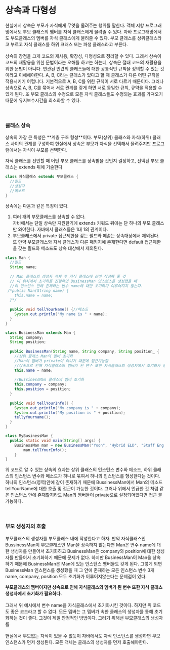 <h1>상속과 다형성</h1>

현실에서 상속은 부모가 자식에게 무엇을 물려주는 행위를 말한다. 
객체 지향 프로그래밍에서도 부모 클래스의 멤버를 자식 클래스에게 물려줄 수 있다.
자바 프로그래밍에서도 부모클래스의 멤버를 자식 클래스에게 물려줄 수 있다.
부모 클래스를 상위클래스라고 부르고 자식 클래스를 하위 크래스 또는 파생 클래스라고 부른다.
<br><br>
상속의 장점을 크게 코드의 재사용, 확장성, 다형성으로 정리할 수 있다.
그래서 상속이 코드의 재활용을 위한 문법이라는 오해를 하고는 하는데, 상속은 절대 코드의 재활용을 위한 문법이 아니다.
연관된 인련의 클래스들에 대한 공통적인 규칙을 정의할 수 있는 것이라고 이해해야한다.
A, B, C라는 클래스가 있다고 할 때 클래스가 다른 어떤 규칙을 적용시키기 어렵니다.
기본적으로 A, B, C를 위한 규칙이 서로 다르기 때문이다.
그러나 상속으로 A, B, C를 묶어서 서로 관계를 갖게 하면 서로 동일한 규칙, 규약을 적용할 수 있게 된다.
또 부모 클래스의 수정으로 모든 자식 클래스들도 수정되는 효과를 가져오기 때문에 유지보수시간을 최소화할 수 있다.
<br><br><br>

<h3>클래스 상속</h3>
상속의 가장 큰 특성은 **계층 구조 형성**이다.
부모(상위) 클래스와 자식(하위) 클래스 사이의 관계를 구성하여 
현실에서 상속은 부모가 자식을 선택해서 물려주지만 프로그램에서는 자식이 부모를 선택한다.

자식 클래스를 선언할 때 어떤 부모 클래스를 상속받을 것인지 결정하고, 선택된 부모 클래스는 extends 뒤에 기술한다

```java
class 자식클래스 extends 부모클래스 {
  //필드
  //생성자
  //메소드
}
```
 
상속에는 다음과 같은 특징이 있다.
 
1. 여러 개의 부모클래스를 상속할 수 없다.<br>
자바에서는 단일 상속만 지원한기에 extends 키워드 뒤에는 단 하나의 부모 클래스만 와야한다. 자바에서 클래스들은 1대 1의 관계이다.
2. 부모클래스에서 private 접근제한을 갖는 필드와 메솓는 상속대상에서 제외된다.<br>
또 만약 부모클래스와 자식 클래스가 다른 패키지에 존재한다면 default 접근제한을 갖는 필드와 메소드도 상속 대상에서 제외된다.

```java
class Man {
  //필드
  String name;
  
  // Man 클래스의 생성자 삭제 후 자식 클래스에 같이 작성해 줄 것
  // 이 위치에서 초기화를 진행하면 BusinessMan 인스턴스를 생성했을 때
  //이 인스턴스 안에 존재하는 변수 name에 대한 초기화가 이루어지지 않는다.
 /*public Man(String name) {
    this.name = name;
  }*/
  
  public void tellYourName() {//메소드
    System.out.println("My name is " + name);
  }
}

class BusinessMan extends Man {
  String company;
  String position;
  
  public BusinessMan(String name, String company, String position_ {
    //상위 클래스 Man의 멤버 초기화
    //Man의 멤버가 private이 아니기 때문에 접근가능함
    //상속으로 인해 자식클래스의 멤버가 된 변수 또한 자식클래스의 생성자에서 초기화가 필요하다.
    this.name = name;
    
    //BussinessMan 클래스의 멤버 초기화
    this.company = company;
    this.position = position;
  }
  
  public void tellYourInfo() {
    System.out.println("My company is " + company);
    System.out.println("My position is " + position);
    tellyYourname();
  }
}

class MyBusinessMan {
  public static void main(String[] args) {
    BusinessMan man = new BusinessMan("Yoon", "Hybrid ELD", "Staff Eng.");
		man.tellYourInfo();
	}
}
```

위 코드로 알 수 있는 상속의 효과는 상위 클래스의 인스턴스 변수와 메소드, 하위 클래스의 인스턴스 변수와 메소드가 하나로 묶여서 하나의 인스턴스를 형성한다는 것이다.
하나의 인스턴스(영역)안에 같이 존재하기 때문에 BussinessMan에서 Man의 메소드 tellYourName에 대한 호출 및 접근이 가능한 것이다.
그러나 위에서 언급한 것 처럼 같은 인스턴스 안에 존재할지라도 Man의 멤버들이 private으로 설정되어있다면 접근 불가능하다.
<br><br><br>

<h3>부모 생성자의 호출</h3>
부모클래스의 생성자를 부모클래스 내에 작성한다고 하자.
만약 자식클래스인 BussinessMan이 부모클래스인 Man을 상속하지 않는다면 Man은 변수 name에 대한 생성자를 만들어서 초기화하고 BusinessMan은 company와 position에 대한 생성자를 만들어서 초기화하기 때문에 문제가 없다.
하지만 BusinessMan이 Man을 상속하기 때문에 BusinessMan은 Man에 있는 인스턴스 멤버들도 갖게 된다.
그렇게 되면 BusinessMan 인스턴스를 생성했을 때 그 안에 존재하는 모든 인스턴스 변수 3개 name, company, position 모두 초기화가 이루어지않는다는 문제점이 있다.

**부모클래스의 멤버이지만 상속으로 인해 자식클래스의 멤버가 된 변수 또한 자식 클래스 생성자에서 초기화가 필요하다.**
<br><br>
그래서 위 예시에서 변수 name을 자식클래스에서 초기화시킨 것이다.
하지만 위 코드도 좋은 코드라고 할 수 없다.
모든 멤버는 그 멤버가 속한 클래스의 생성자를 통해 초기화하는 것이 좋다.
그것이 제일 안정적인 방법이다. 
그러기 위해선 부모클래스의 생성자를 
<br><br>
현실에서 부모없는 자식이 있을 수 없듯이 자바에서도 자식 인스턴스를 생성하면 부모 인스턴스가 먼저 생성된다.
모든 객체는 클래스의 생성자를 먼저 호출해야한다.


















